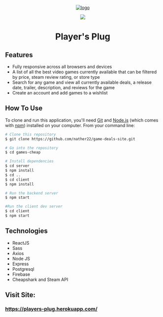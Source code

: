 <p align="center">
  <a href="https://players-plug.herokuapp.com/">
    <img src="https://i.ibb.co/9qvvgQN/output-onlinepngtools.png" alt="logo" />
    </a>
  </p>
    <p align="center">
    <img src="https://media.giphy.com/media/IoyrUUGzUFmtF2B4dO/giphy.gif" />
  </p>
  
  <h1 align="center">Player's Plug </h1>


## Features

* Fully responsive across all browsers and devices
* A list of all the best video games currently available that can be filtered by price, steam review rating, or store type
* Search for any game and view all currently available deals, a release date, trailer, description, and reviews for the game
* Create an account and add games to a wishlist

## How To Use

To clone and run this application, you'll need [Git](https://git-scm.com) and [Node.js](https://nodejs.org/en/download/) (which comes with [npm](http://npmjs.com)) installed on your computer. From your command line:

```bash
# Clone this repository
$ git clone https://github.com/nather22/game-deals-site.git

# Go into the repository
$ cd games-cheap

# Install dependencies
$ cd server 
$ npm install
$ cd ..
$ cd client
$ npm install

# Run the backend server
$ npm start

#Run the client dev server
$ cd client
$ npm start
```
## Technologies
- ReactJS
- Sass
- Axios
- Node JS
- Express
- Postgresql
- Firebase
- Cheapshark and Steam API

## Visit Site: 
### https://players-plug.herokuapp.com/
